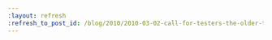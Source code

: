 ```yaml
---
:layout: refresh
:refresh_to_post_id: /blog/2010/2010-03-02-call-for-testers-the-older-the-better
---
```

